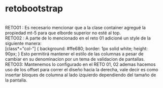 # retobootstrap

<br>
RETO01 : Es necesario mencionar que a la clase container agregué  la propiedad mt-5 para  que elborde  superior no esté al top.
<br>
RETO02 : A parte de lo mencionado en el reto 01  adicioné un style de la siguiente manera: <br>
[class*="col-"]
        {
            background: #ffe680;
            border: 1px solid white;
            height: 90px;
        }  
Esto permitirá mantener el estilo de las columnas a pesar de cambiar en su denominacion por un tema de validacion de pantallas.
<br>
RETO03: Mantenemos lo configurado en el RETO 01, 02  ademas  hacemos uso de los offset para correr el diseño hacia la derecha, vale 
decir es como insertar bloques de columna al lado izquierdo dependiendo del tamaño de la pantalla.


